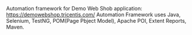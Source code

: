 Automation framework for Demo Web Shob application: https://demowebshop.tricentis.com/
Automation Framework uses Java, Selenium, TestNG, POM(Page Pbject Model), Apache POI, Extent Reports, Maven.
